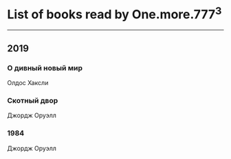 # List of books read by One.more.777<sup>3</sup>
---

## 2019

### О дивный новый мир
Олдос Хаксли


### Скотный двор
Джордж Оруэлл


### 1984
Джордж Оруэлл



